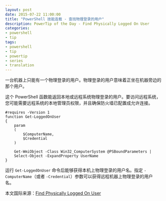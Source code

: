 ```yaml
---
layout: post
date: 2015-07-22 11:00:00
title: "PowerShell 技能连载 - 查找物理登录的用户"
description: PowerTip of the Day - Find Physically Logged On User
categories:
- powershell
- tip
tags:
- powershell
- tip
- powertip
- series
- translation
---
```

一台机器上只能有一个物理登录的用户。物理登录的用户意味着正坐在机器旁边的那个用户。

这个 PowerShell 函数能返回本地或远程系统物理登录的用户。要访问远程系统，您可能需要远程系统的本地管理员权限，并且确保防火墙已配置成允许连接。

    #requires -Version 1
    function Get-LoggedOnUser
    {
        param
        (
            $ComputerName,
            $Credential
        )
    
        Get-WmiObject -Class Win32_ComputerSystem @PSBoundParameters |
        Select-Object -ExpandProperty UserName
    }

运行 `Get-LoggedOnUser` 命令后能够获得本机上物理登录的用户名。指定 `-ComputerName`（或者 `-Credential`）参数可以获得远程机器上物理登录的用户名。

<!--more-->
本文国际来源：[Find Physically Logged On User](http://community.idera.com/powershell/powertips/b/tips/posts/find-physically-logged-on-user)
